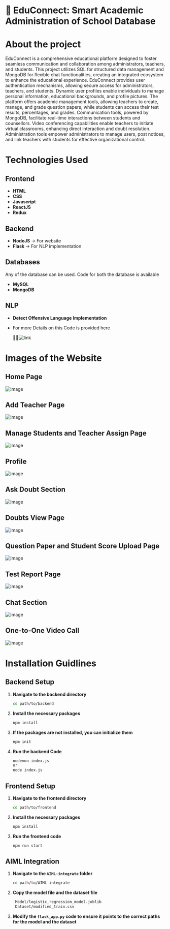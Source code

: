 # 🚀 EduConnect: Smart Academic Administration of School Database

# About the project

EduConnect is a comprehensive educational platform designed to foster seamless communication and 
collaboration among administrators, teachers, and students. This project utilizes SQL for structured data 
management and MongoDB for flexible chat functionalities, creating an integrated ecosystem to enhance 
the educational experience. EduConnect provides user authentication mechanisms, allowing secure access 
for administrators, teachers, and students. Dynamic user profiles enable individuals to manage personal 
information, educational backgrounds, and profile pictures. The platform offers academic management 
tools, allowing teachers to create, manage, and grade question papers, while students can access their test 
results, percentages, and grades.
Communication tools, powered by MongoDB, facilitate real-time interactions between students and 
counsellors. Video conferencing capabilities enable teachers to initiate virtual classrooms, enhancing 
direct interaction and doubt resolution. Administration tools empower administrators to manage users, 
post notices, and link teachers with students for effective organizational control.

# Technologies Used
## Frontend 
* **HTML**
* **CSS**
* **Javascript**
* **ReactJS**
* **Redux**

## Backend 
* **NodeJS** -> For website
* **Flask**  -> For NLP implementation

## Databases
Any of the database can be used. Code for both the database is available
* **MySQL**
* **MongoDB**

## NLP 
* **Detect Offensive Language Implementation**
* For more Details on this Code is provided here

   🔗🔗![link](https://github.com/Dhanush333S/offensive-language-detection)


# Images of the Website
## Home Page
  ![image](https://github.com/SMOHAMMEDASHIQ/educonnect-classroom/assets/105161538/09f4c4d4-255d-4562-96e1-02d89d5cb4ae)
## Add Teacher Page
  ![image](https://github.com/SMOHAMMEDASHIQ/educonnect-classroom/assets/105161538/760bae28-f0a2-491d-b866-24717f2f3651)
## Manage Students and Teacher Assign Page
  ![image](https://github.com/SMOHAMMEDASHIQ/educonnect-classroom/assets/105161538/20cce07e-8c51-440e-aa83-15e64aa325a9)
## Profile
  ![image](https://github.com/SMOHAMMEDASHIQ/educonnect-classroom/assets/105161538/955affc1-0aae-4985-9da9-721e2ec2d2b8)
## Ask Doubt Section
  ![image](https://github.com/SMOHAMMEDASHIQ/educonnect-classroom/assets/105161538/0111db9f-df98-478e-b261-01821e8c8e19)
## Doubts View Page
  ![image](https://github.com/SMOHAMMEDASHIQ/educonnect-classroom/assets/105161538/27e7ec07-b0ae-4372-b26d-d6ff92672a48)
## Question Paper and Student Score Upload Page
  ![image](https://github.com/SMOHAMMEDASHIQ/educonnect-classroom/assets/105161538/b741d605-326e-4f28-a636-a0dacf8bff40)
## Test Report Page
  ![image](https://github.com/SMOHAMMEDASHIQ/educonnect-classroom/assets/105161538/0eee39de-1d30-4707-a385-815d88fe3762)
## Chat Section
  ![image](https://github.com/SMOHAMMEDASHIQ/educonnect-classroom/assets/105161538/7db3cf87-d594-446d-ba1f-a4b862965b01)
## One-to-One Video Call 
  ![image](https://github.com/SMOHAMMEDASHIQ/educonnect-classroom/assets/105161538/323c0c9d-59e4-4fad-9efb-a960ded7604f)
  

# Installation Guidlines
## Backend Setup

1. **Navigate to the backend directory**
   ```bash
   cd path/to/backend

2. **Install the necessary packages**
   ```bash
   npm install
   
3. **If the packages are not installed, you can initialize them**
   ```bash
   npm init

4. **Run the backend Code**
   ```bash
   nodemon index.js
   or
   node index.js

## Frontend Setup

1. **Navigate to the frontend directory**
   ```bash
   cd path/to/frontend
2. **Install the necessary packages**
   ```bash
   npm install
3. **Run the frontend code**
   ```bash
   npm run start

## AIML Integration

1. **Navigate to the `AIML-integrate` folder**
   ```bash
   cd path/to/AIML-integrate
2. **Copy the model file and the dataset file**
   ```bash
    Model/logistic_regression_model.joblib
    Dataset/modified_train.csv
3. **Modify the `flask_app.py` code to ensure it points to the correct paths for the model and the dataset**

